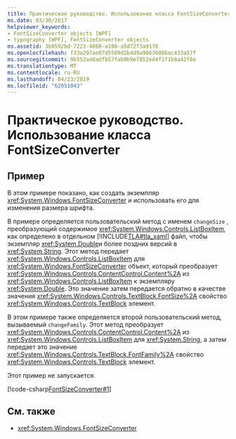 ```yaml
---
title: Практическое руководство. Использование класса FontSizeConverter
ms.date: 03/30/2017
helpviewer_keywords:
- FontSizeConverter objects [WPF]
- typography [WPF], FontSizeConverter objects
ms.assetid: 3b0592bd-7223-4860-a108-a5d72f3a9178
ms.openlocfilehash: f33a297ae07d5509d2b4d9a98636086ac433a57f
ms.sourcegitcommit: 9b552addadfb57fab0b9e7852ed4f1f1b8a42f8e
ms.translationtype: MT
ms.contentlocale: ru-RU
ms.lasthandoff: 04/23/2019
ms.locfileid: "62051043"
---
```

# <a name="how-to-use-the-fontsizeconverter-class"></a>Практическое руководство. Использование класса FontSizeConverter
## <a name="example"></a>Пример  
 В этом примере показано, как создать экземпляр <xref:System.Windows.FontSizeConverter> и использовать его для изменения размера шрифта.  
  
 В примере определяется пользовательский метод с именем `changeSize` , преобразующий содержимое <xref:System.Windows.Controls.ListBoxItem>, как определено в отдельном [!INCLUDE[TLA#tla_xaml](../../../../includes/tlasharptla-xaml-md.md)] файл, чтобы экземпляр <xref:System.Double>и более поздних версий в <xref:System.String>. Этот метод передает <xref:System.Windows.Controls.ListBoxItem> для <xref:System.Windows.FontSizeConverter> объект, который преобразует <xref:System.Windows.Controls.ContentControl.Content%2A> из <xref:System.Windows.Controls.ListBoxItem> к экземпляру <xref:System.Double>. Это значение затем передается обратно в качестве значения <xref:System.Windows.Controls.TextBlock.FontSize%2A> свойство <xref:System.Windows.Controls.TextBlock> элемент.  
  
 В этом примере также определяется второй пользовательский метод, вызываемый `changeFamily`. Этот метод преобразует <xref:System.Windows.Controls.ContentControl.Content%2A> из <xref:System.Windows.Controls.ListBoxItem> для <xref:System.String>, а затем передает это значение <xref:System.Windows.Controls.TextBlock.FontFamily%2A> свойство <xref:System.Windows.Controls.TextBlock> элемент.  
  
 Этот пример не запускается.  
  
 [!code-csharp[FontSizeConverter#1](~/samples/snippets/csharp/VS_Snippets_Wpf/FontSizeConverter/CSharp/Window1.xaml.cs#1)]  
  
## <a name="see-also"></a>См. также

- <xref:System.Windows.FontSizeConverter>
